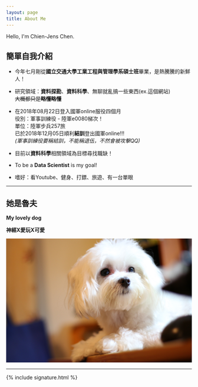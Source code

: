 ```yaml
---
layout: page
title: About Me
---
```

Hello, I'm Chien-Jens Chen.

## 簡單自我介紹

- 今年七月剛從**國立交通大學工業工程與管理學系碩士班**畢業，是熱騰騰的新鮮人！

- 研究領域：**資料探勘**、**資料科學**、無聊就亂搞一些東西(ex.這個網站)<br/>
<del>大概都只是**略懂略懂**</del>

- 在2018年08月22日登入國軍online服役四個月<br/>
役別：軍事訓練役 - 陸軍e0080梯次！<br/>
單位：陸軍步兵257旅<br/>
已於2018年12月05日順利**結訓**登出國軍online!!!<br/>
*(軍事訓練役要稱結訓，不能稱退伍，不然會被攻擊QQ)*

- 目前以**資料科學**相關領域為目標尋找職缺！<br/>

- To be a **Data Scientist** is my goal!

- 嗜好：看Youtube、健身、打鏢、旅遊、有一台單眼

-----------------------------------------------

## 她是魯夫

**My lovely dog**

****神經X愛玩X可愛****

![placeholder](/img/Luffy.JPG "My Lover, Luffy")

------------------------------------------------


{% include signature.html %}
